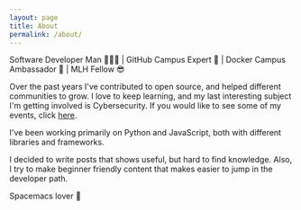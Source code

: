```yaml
---
layout: page
title: About
permalink: /about/
---
```


Software Developer Man 👨🏽‍💻 | GitHub Campus Expert 🚩 | Docker Campus Ambassador 🐳 | MLH Fellow 😎

Over the past years I've contributed to open source, and helped different communities to grow. I love to keep learning, and my last interesting subject I'm getting involved is Cybersecurity. If you would like to see some of my events, click [here](https://githubcampus.expert/roeeyn/).

I've been working primarily on Python and JavaScript, both with different libraries and frameworks.

I decided to write posts that shows useful, but hard to find knowledge. Also, I try to make beginner friendly content that makes easier to jump in the developer path.

Spacemacs lover 💜
